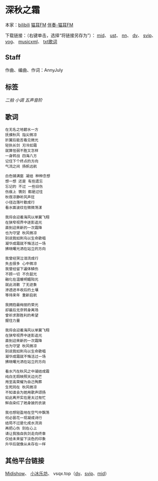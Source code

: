 # 深秋之霜
本家：[bilibili](https://www.bilibili.com/video/av419309927) [猫耳FM](https://www.missevan.com/sound/3647950) [伴奏-猫耳FM](https://www.missevan.com/sound/3648050)

下载链接：（右键单击，选择“将链接另存为”）：
[mid](https://gitee.com/oxygendioxide/utau-projects/raw/master/深秋之霜/深秋之霜.mid)、
[ust](https://gitee.com/oxygendioxide/utau-projects/raw/master/深秋之霜/深秋之霜.ust)、
[nn](https://gitee.com/oxygendioxide/utau-projects/raw/master/深秋之霜/深秋之霜.nn)、
[dv](https://github.com/oxygen-dioxide/utau-projects/blob/master/深秋之霜/深秋之霜.dv?raw=true)、
[svip](https://gitee.com/oxygendioxide/utau-projects/raw/master/深秋之霜/深秋之霜.svip)、
[vog](https://gitee.com/oxygendioxide/utau-projects/raw/master/深秋之霜/深秋之霜.vog)、
[musicxml](https://gitee.com/oxygendioxide/utau-projects/raw/master/深秋之霜/深秋之霜.musicxml)、
[txt歌词](https://gitee.com/oxygendioxide/utau-projects/raw/master/深秋之霜/深秋之霜.txt)

## Staff
作曲、编曲、作词：AnnyJuly

## 标签
*二拍* *小调* *五声音阶*

## 歌词
```
在无名之地碧水一方
抚摸秋风 指尖微凉
折翼后能否看见微光
轻执长剑 刃冷如霜
就算怯弱不胜又怎样
一身转战 四海八方
记住下个终点的方向
气流之间 扬帆远航

白色铺满窗 凝结 种种念想
想一想 还是 有些遗忘
忘记的 不过 一些旧伤
伤痕上 镌刻 都是过往
秋夜凉静听风声狂
小径边落叶散成行
看水面波纹在微微荡漾

我将会迎着海风以单翼飞翔
在狭窄视界中逐影追光
直到迎来新的一次霜降
也为守望 秋风微凉
别说我如刺鸟以生命歌唱
凝华成霜就不悔活过一场
拂晓曙光洒在站立的方向

我曾经哭泣泪流成行
失去很多 心中微凉
我曾经留下遍体鳞伤
不顾一切 不负韶光
融化在温暖明媚阳光
就此消散 了无迹象
渗透进丰收后的土壤
等待来年 重新启航

我拥抱最绚丽的荣光
却最后无奈转身离场
曾祈求那胜利的希望
握住力量

我将会迎着海风以单翼飞翔
在狭窄视界中逐影追光
直到迎来新的一次霜降
也为守望 秋风微凉
别说我如刺鸟以生命歌唱
凝华成霜就不悔活过一场
拂晓曙光洒在站立的方向

看水汽在秋风之中凝结成霜
纯白无瑕映照天边光芒
用至高荣耀为自己殉葬
生死同在 秋风微凉
不知谁会为她用歌声颂扬
如此离开实在是太过匆忙
鲜血染红了她身披的衣装

我也想轻盈地在空气中飘荡
何必昙花一现凝成诗行
结局不过是化成水流淌
再把心伤 刻在心上
请让我独自执剑走向终章
仅给未来留下淡色的印象
升华后就像从未存在一样
```
## 其他平台链接
[Midishow](https://www.midishow.com/midi/135607.html)、
[小冰乐坊](http://xstudio.pub/svip-318.html)、
vsqx.top（[dv](https://www.vsqx.top/project/vn4219)、[svip](https://www.vsqx.top/project/vn4220)、[mid](https://www.vsqx.top/project/vn4221)）